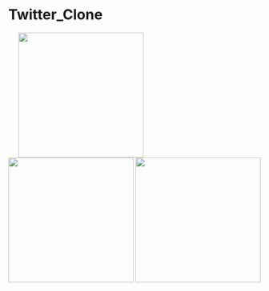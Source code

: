 # Twitter_Clone




<p float="left">
  <img src="https://user-images.githubusercontent.com/35393434/54660413-60566700-4afc-11e9-9d45-ef8a96405388.png" width="250" hspace="20" />
  <img src="https://user-images.githubusercontent.com/35393434/54660425-6a786580-4afc-11e9-8b86-4b8bc500d767.png" width="250" /> 
  <img src="https://user-images.githubusercontent.com/35393434/54660427-6cdabf80-4afc-11e9-8de1-5a73f3be6fcc.png" width="250" />
</p>
